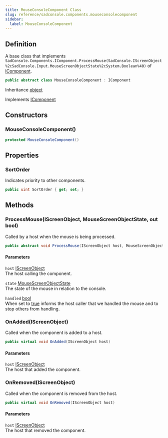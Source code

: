 ```yaml
---
title: MouseConsoleComponent Class
slug: reference/sadconsole.components.mouseconsolecomponent
sidebar:
  label: MouseConsoleComponent
---
```

## Definition

A base class that implements `SadConsole.Components.IComponent.ProcessMouse(SadConsole.IScreenObject%2cSadConsole.Input.MouseScreenObjectState%2cSystem.Boolean%40)` of [IComponent](../sadconsole.components.icomponent/).

```csharp title="C#"
public abstract class MouseConsoleComponent : IComponent
```

Inheritance [object](https://learn.microsoft.com/dotnet/api/system.object/)

Implements [IComponent](../sadconsole.components.icomponent/)

## Constructors

### MouseConsoleComponent()

```csharp title="C#"
protected MouseConsoleComponent()
```


## Properties

### SortOrder

Indicates priority to other components.

```csharp title="C#"
public uint SortOrder { get; set; }
```

## Methods

### ProcessMouse(IScreenObject, MouseScreenObjectState, out bool)

Called by a host when the mouse is being processed.

```csharp title="C#"
public abstract void ProcessMouse(IScreenObject host, MouseScreenObjectState state, out bool handled)
```

#### Parameters

`host` [IScreenObject](../sadconsole.iscreenobject/)  
The host calling the component.

`state` [MouseScreenObjectState](../sadconsole.input.mousescreenobjectstate/)  
The state of the mouse in relation to the console.

`handled` [bool](https://learn.microsoft.com/dotnet/api/system.boolean/)  
When set to <a href="https://learn.microsoft.com/dotnet/csharp/language-reference/builtin-types/bool">true</a> informs the host caller that we handled the mouse and to stop others from handling.


### OnAdded(IScreenObject)

Called when the component is added to a host.

```csharp title="C#"
public virtual void OnAdded(IScreenObject host)
```

#### Parameters

`host` [IScreenObject](../sadconsole.iscreenobject/)  
The host that added the component.


### OnRemoved(IScreenObject)

Called when the component is removed from the host.

```csharp title="C#"
public virtual void OnRemoved(IScreenObject host)
```

#### Parameters

`host` [IScreenObject](../sadconsole.iscreenobject/)  
The host that removed the component.